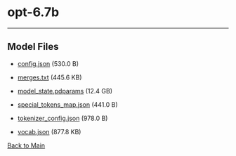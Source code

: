 
# opt-6.7b
---



## Model Files

- [config.json](https://paddlenlp.bj.bcebos.com/models/community/facebook/opt-6.7b/config.json) (530.0 B)

- [merges.txt](https://paddlenlp.bj.bcebos.com/models/community/facebook/opt-6.7b/merges.txt) (445.6 KB)

- [model_state.pdparams](https://paddlenlp.bj.bcebos.com/models/community/facebook/opt-6.7b/model_state.pdparams) (12.4 GB)

- [special_tokens_map.json](https://paddlenlp.bj.bcebos.com/models/community/facebook/opt-6.7b/special_tokens_map.json) (441.0 B)

- [tokenizer_config.json](https://paddlenlp.bj.bcebos.com/models/community/facebook/opt-6.7b/tokenizer_config.json) (978.0 B)

- [vocab.json](https://paddlenlp.bj.bcebos.com/models/community/facebook/opt-6.7b/vocab.json) (877.8 KB)


[Back to Main](../../)